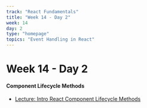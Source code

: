 ```yaml
---
track: "React Fundamentals"
title: "Week 14 - Day 2"
week: 14
day: 2
type: "homepage"
topics: "Event Handling in React"
---
```



# Week 14 - Day 2

#### Component Lifecycle Methods
- [Lecture: Intro React Component Lifecycle Methods](/react-fundamentals/week-14/day-2/lecture-materials/component-lifecycle-methods/)